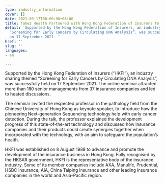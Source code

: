 ```yaml
---
type: industry_information
cover: []
date: 2021-09-17T00:00:00+08:00
title: Take2 Health Partnered with Hong Kong Federation of Insurers to Share the Technology
detail: 'Supported by the Hong Kong Federation of Insurers, an industry sharing themed
  “Screening for Early Cancers by Circulating DNA Analysis”, was successfully held
  on 17 September 2021. '
href: ''
slug: ''
languages:
- en

---
```

Supported by the Hong Kong Federation of Insurers (“HKFI”), an industry sharing themed “Screening for Early Cancers by Circulating DNA Analysis”, was successfully held on 17 September 2021. The online seminar attracted more than 180 senior managements from 37 insurance companies and led to heated discussions.

The seminar invited the respected professor in the pathology field from the Chinese University of Hong Kong as keynote speaker, to introduce how the pioneering Next-generation Sequencing technology help with early cancer detection. During the talk, the professor explained the development progress of this state-of-the-art technology and discussed how insurance companies and their products could create synergies together when incorporated with the technology, with an aim to safeguard the population’s health.

HKFI was established on 8 August 1988 to advance and promote the development of the insurance business in Hong Kong. Fully recognised by the HKSAR government, HKFI is the representative body of the insurance industry. Some of its member companies include AXA, Manulife, Prudential, HSBC Insurance, AIA, China Taiping Insurance and other leading insurance companies in the world and Asia-Pacific region.